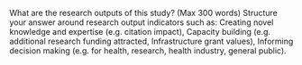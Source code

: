 What are the research outputs of this study?​ (Max 300 words)
Structure your answer around research output indicators such as: Creating novel knowledge
and expertise (e.g. citation impact), Capacity building (e.g. additional research funding attracted, Infrastructure grant values), Informing decision making (e.g. for health, research, health industry, general public).